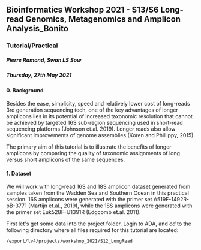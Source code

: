## Bioinformatics Workshop 2021 - S13/S6 Long-read Genomics, Metagenomics and Amplicon Analysis_Bonito
### Tutorial/Practical

##### Pierre Ramond, Swan LS Sow
##### Thursday, 27th May 2021

#### 0. Background
Besides the ease, simplicity, speed and relatively lower cost of long-reads 3rd generation sequencing tech, one of the key advantages of longer amplicons lies in its potential of increased taxonomic resolution that cannot be achieved by targeted 16S sub-region sequencing used in short-read sequencing platforms (Johnson et.al. 2019). Longer reads also allow significant improvements of genome assemblies (Koren and Phillippy, 2015).

The primary aim of this tutorial is to illustrate the benefits of longer amplicons by comparing the quality of taxonomic assignments of long versus short amplicons of the same sequences.

#### 1. Dataset
We will work with long-read 16S and 18S amplicon dataset generated from samples taken from the Wadden Sea and Southern Ocean in this practical session. 16S amplicons were generated with the primer set A519F-1492R-pB-3771 (Martijn et.al., 2019), while the 18S amplicons were generated with the primer set Euk528F-U1391R (Edgcomb et.al. 2011).

First let's get some data into the project folder. Login to ADA, and *cd* to the following directory where all files required for this tutorial are located:

```
/export/lv4/projects/workshop_2021/S12_LongRead
```
